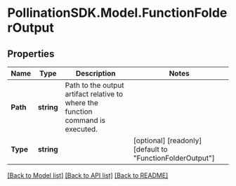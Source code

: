 
# PollinationSDK.Model.FunctionFolderOutput

## Properties

Name | Type | Description | Notes
------------ | ------------- | ------------- | -------------
**Path** | **string** | Path to the output artifact relative to where the function command is executed. | 
**Type** | **string** |  | [optional] [readonly] [default to "FunctionFolderOutput"]

[[Back to Model list]](../README.md#documentation-for-models)
[[Back to API list]](../README.md#documentation-for-api-endpoints)
[[Back to README]](../README.md)

